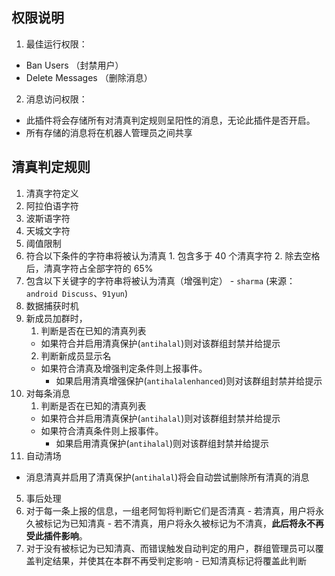 ## 权限说明

1. 最佳运行权限：
  - Ban Users （封禁用户）
  - Delete Messages （删除消息）
2. 消息访问权限：
  - 此插件将会存储所有对清真判定规则呈阳性的消息，无论此插件是否开启。
  - 所有存储的消息将在机器人管理员之间共享
  
## 清真判定规则

1. 清真字符定义
  1. 阿拉伯语字符
  2. 波斯语字符
  3. 天城文字符
2. 阈值限制
  1. 符合以下条件的字符串将被认为清真
    1. 包含多于 40 个清真字符
    2. 除去空格后，清真字符占全部字符的 65%
  2. 包含以下关键字的字符串将被认为清真（增强判定）
    - `sharma` (来源：`android Discuss`、`91yun`)
3. 数据捕获时机
  1. 新成员加群时，
     1. 判断是否在已知的清真列表
       - 如果符合并启用清真保护(`antihalal`)则对该群组封禁并给提示
     2. 判断新成员显示名
       - 如果符合清真及增强判定条件则上报事件。
           - 如果启用清真增强保护(`antihalalenhanced`)则对该群组封禁并给提示
  2. 对每条消息
     1. 判断是否在已知的清真列表
       - 如果符合并启用清真保护(`antihalal`)则对该群组封禁并给提示
     - 如果符合清真条件则上报事件。
       - 如果启用清真保护(`antihalal`)则对该群组封禁并给提示
4. 自动清场
  - 消息清真并启用了清真保护(`antihalal`)将会自动尝试删除所有清真的消息
5. 事后处理
  1. 对于每一条上报的信息，一组老阿訇将判断它们是否清真
    - 若清真，用户将永久被标记为已知清真
    - 若不清真，用户将永久被标记为不清真，**此后将永不再受此插件影响**。
  2. 对于没有被标记为已知清真、而错误触发自动判定的用户，群组管理员可以覆盖判定结果，并使其在本群不再受判定影响
    - 已知清真标记将覆盖此判断